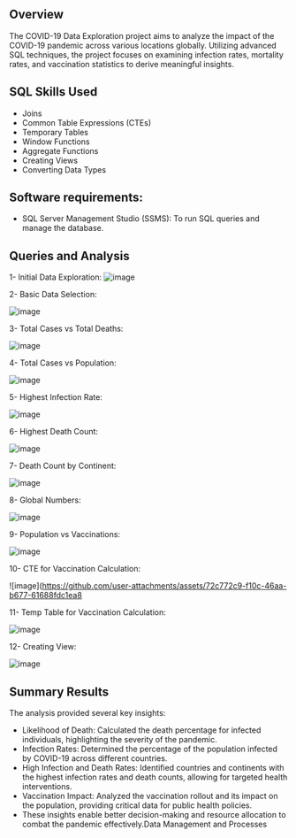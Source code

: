 ## Overview
The COVID-19 Data Exploration project aims to analyze the impact of the COVID-19 pandemic across various locations globally. Utilizing advanced SQL techniques, the project focuses on examining infection rates, mortality rates, and vaccination statistics to derive meaningful insights.

## SQL Skills Used
- Joins
- Common Table Expressions (CTEs)
- Temporary Tables
- Window Functions
- Aggregate Functions
- Creating Views
- Converting Data Types

 ## Software requirements:
- SQL Server Management Studio (SSMS): To run SQL queries and manage the database.

 ## Queries and Analysis
  
  1- Initial Data Exploration:
![image](https://github.com/user-attachments/assets/bc4fd798-dea3-4c57-b6f7-14e7217ad5eb)


  2- Basic Data Selection:

  ![image](https://github.com/user-attachments/assets/4950a55b-e0f4-46e4-aada-d914785689cf)

  3- Total Cases vs Total Deaths:

  ![image](https://github.com/user-attachments/assets/16c594cd-e3c0-4780-9905-d79c451fa1cb)

  4- Total Cases vs Population:

  ![image](https://github.com/user-attachments/assets/d1e8d06d-bce7-4cef-8f9c-70621f462adb)

  5- Highest Infection Rate:

  ![image](https://github.com/user-attachments/assets/e7a1636a-f33b-4c30-a422-d7b2db1dd6df)

  6- Highest Death Count: 

  ![image](https://github.com/user-attachments/assets/4e77902c-3ef1-4d4f-aeaa-c091549d5619)

  7- Death Count by Continent:

  ![image](https://github.com/user-attachments/assets/ac1a811a-4efc-4990-9fdc-a02d899ac559)

  8- Global Numbers: 

  ![image](https://github.com/user-attachments/assets/d1e165e0-4e98-4608-9efb-9430e8c12c31)

  9- Population vs Vaccinations:

  ![image](https://github.com/user-attachments/assets/a21b19bc-4a40-49c4-85ba-46e4372974d2)

  10- CTE for Vaccination Calculation:

  ![image](https://github.com/user-attachments/assets/72c772c9-f10c-46aa-b677-61688fdc1ea8

  11- Temp Table for Vaccination Calculation: 

  ![image](https://github.com/user-attachments/assets/37594697-7e23-47d3-beb1-ecacca777acd)

  12- Creating View:

  ![image](https://github.com/user-attachments/assets/ecc1dabf-c722-4b2f-aa59-713ee1e44dc0)


  ## Summary Results
The analysis provided several key insights:
- Likelihood of Death: Calculated the death percentage for infected individuals, highlighting the severity of the pandemic.
- Infection Rates: Determined the percentage of the population infected by COVID-19 across different countries.
- High Infection and Death Rates: Identified countries and continents with the highest infection rates and death counts, allowing for targeted health interventions.
- Vaccination Impact: Analyzed the vaccination rollout and its impact on the population, providing critical data for public health policies.
- These insights enable better decision-making and resource allocation to combat the pandemic effectively.Data Management and Processes



